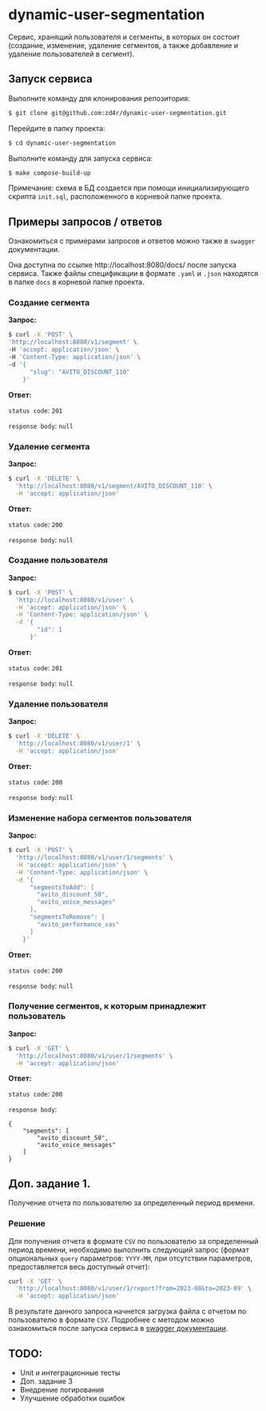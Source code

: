# dynamic-user-segmentation
Сервис, хранящий пользователя и сегменты, в которых он состоит (создание, изменение, удаление сегментов, а также добавление и удаление пользователей в сегмент).

## Запуск сервиса
Выполните команду для клонирования репозитория:
```bash
$ git clone git@github.com:zd4r/dynamic-user-segmentation.git
```
Перейдите в папку проекта:
```bash
$ cd dynamic-user-segmentation
```
Выполните команду для запуска сервиса:
```bash
$ make compose-build-up
```
Примечание: схема в БД создается при помощи инициализирующего скрипта `init.sql`, расположенного в корневой папке проекта.

## Примеры запросов / ответов
Ознакомиться с примерами запросов и ответов можно также в `swagger` документации.

Она доступна по ссылке http://localhost:8080/docs/ после запуска сервиса. Также файлы спецификации в формате `.yaml` и `.json` находятся в папке `docs` в корневой папке проекта.

### Создание сегмента
**Запрос:**
```bash
$ curl -X 'POST' \
'http://localhost:8080/v1/segment' \
-H 'accept: application/json' \
-H 'Content-Type: application/json' \
-d '{
      "slug": "AVITO_DISCOUNT_110"
    }'
```
**Ответ:**

`status code`: `201`

`response body`: `null`

### Удаление сегмента
**Запрос:**
```bash
$ curl -X 'DELETE' \
  'http://localhost:8080/v1/segment/AVITO_DISCOUNT_110' \
  -H 'accept: application/json'
```
**Ответ:**

`status code`: `200`

`response body`: `null`

### Создание пользователя
**Запрос:**
```bash
$ curl -X 'POST' \
  'http://localhost:8080/v1/user' \
  -H 'accept: application/json' \
  -H 'Content-Type: application/json' \
  -d '{
        "id": 1
      }'
```
**Ответ:**

`status code`: `201`

`response body`: `null`

### Удаление пользователя
**Запрос:**
```bash
$ curl -X 'DELETE' \
  'http://localhost:8080/v1/user/1' \
  -H 'accept: application/json'
```
**Ответ:**

`status code`: `200`

`response body`: `null`

### Изменение набора сегментов пользователя
**Запрос:**
```bash
$ curl -X 'POST' \
  'http://localhost:8080/v1/user/1/segments' \
  -H 'accept: application/json' \
  -H 'Content-Type: application/json' \
  -d '{
      "segmentsToAdd": [
        "avito_discount_50",
        "avito_voice_messages"
      ],
      "segmentsToRemove": [
        "avito_performance_vas"
      ]
    }'
```
**Ответ:**

`status code`: `200`

`response body`: `null`

### Получение сегментов, к которым принадлежит пользователь
**Запрос:**
```bash
$ curl -X 'GET' \
  'http://localhost:8080/v1/user/1/segments' \
  -H 'accept: application/json'
```
**Ответ:**

`status code`: `200`

`response body`: 
```
{
    "segments": [
        "avito_discount_50",
        "avito_voice_messages"
    ]
}
```

## Доп. задание 1. 
Получение отчета по пользователю за определенный период времени.

### Решение
Для получения отчета в формате `CSV` по пользователю за определенный период времени, необходимо выполнить следующий запрос (формат опциональных `query` параметров: `YYYY-MM`, при отсутствии параметров, предоставляется весь доступный отчет): 
```bash
curl -X 'GET' \
  'http://localhost:8080/v1/user/1/report?from=2023-08&to=2023-09' \
  -H 'accept: application/json'
```
В результате данного запроса начнется загрузка файла с отчетом по пользователю в формате `CSV`. Подробнее с методом можно ознакомиться после запуска сервиса в [swagger документации](http://localhost:8080/docs/index.html#/user/get-user-report).
## TODO:
* Unit и интеграционные тесты
* Доп. задание 3
* Внедрение логирования
* Улучшение обработки ошибок
